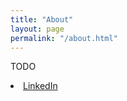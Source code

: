 ```yaml
---
title: "About"
layout: page
permalink: "/about.html"
---
```


TODO

<li class="nav-item">
    <a target="_blank" class="nav-link" href="https://www.linkedin.com/in/yeogai/">LinkedIn</a>
</li>